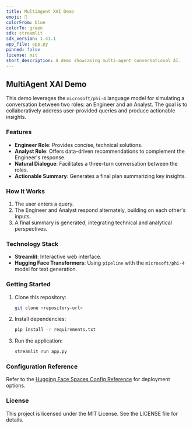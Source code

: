 ```yaml
---
title: MultiAgent XAI Demo
emoji: 🤖
colorFrom: blue
colorTo: green
sdk: streamlit
sdk_version: 1.41.1
app_file: app.py
pinned: false
license: mit
short_description: A demo showcasing multi-agent conversational AI.
---
```


## MultiAgent XAI Demo

This demo leverages the `microsoft/phi-4` language model for simulating a conversation between two roles: an Engineer and an Analyst. The goal is to collaboratively address user-provided queries and produce actionable insights.

### Features
- **Engineer Role**: Provides concise, technical solutions.
- **Analyst Role**: Offers data-driven recommendations to complement the Engineer's response.
- **Natural Dialogue**: Facilitates a three-turn conversation between the roles.
- **Actionable Summary**: Generates a final plan summarizing key insights.

### How It Works
1. The user enters a query.
2. The Engineer and Analyst respond alternately, building on each other's inputs.
3. A final summary is generated, integrating technical and analytical perspectives.

### Technology Stack
- **Streamlit**: Interactive web interface.
- **Hugging Face Transformers**: Using `pipeline` with the `microsoft/phi-4` model for text generation.

### Getting Started
1. Clone this repository:
   ```bash
   git clone <repository-url>
   ```
2. Install dependencies:
   ```bash
   pip install -r requirements.txt
   ```
3. Run the application:
   ```bash
   streamlit run app.py
   ```

### Configuration Reference
Refer to the [Hugging Face Spaces Config Reference](https://huggingface.co/docs/hub/spaces-config-reference) for deployment options.

### License
This project is licensed under the MIT License. See the LICENSE file for details.

